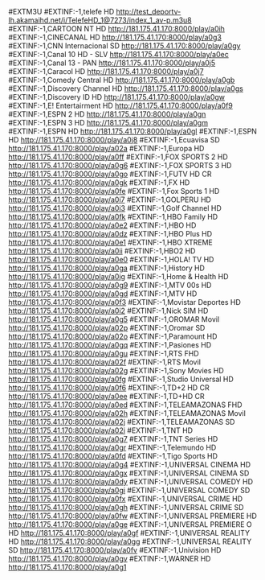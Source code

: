 #EXTM3U
#EXTINF:-1,telefe HD
http://test_deportv-lh.akamaihd.net/i/TelefeHD_1@7273/index_1_av-p.m3u8
#EXTINF:-1,CARTOON NT HD
http://181.175.41.170:8000/play/a0ih
#EXTINF:-1,CINECANAL HD
http://181.175.41.170:8000/play/a0g3
#EXTINF:-1,CNN Internacional SD
http://181.175.41.170:8000/play/a0gy
#EXTINF:-1,Canal 10 HD - SLV
http://181.175.41.170:8000/play/a0ec
#EXTINF:-1,Canal 13 - PAN
http://181.175.41.170:8000/play/a0j5
#EXTINF:-1,Caracol HD
http://181.175.41.170:8000/play/a0j7
#EXTINF:-1,Comedy Central HD
http://181.175.41.170:8000/play/a0gb
#EXTINF:-1,Discovery Channel HD
http://181.175.41.170:8000/play/a0gs
#EXTINF:-1,Discovery ID HD
http://181.175.41.170:8000/play/a0gw
#EXTINF:-1,E! Entertairment HD
http://181.175.41.170:8000/play/a0f9
#EXTINF:-1,ESPN 2 HD
http://181.175.41.170:8000/play/a0gn
#EXTINF:-1,ESPN 3 HD
http://181.175.41.170:8000/play/a0gm
#EXTINF:-1,ESPN HD
http://181.175.41.170:8000/play/a0gl
#EXTINF:-1,ESPN HD
http://181.175.41.170:8000/play/a0j8
#EXTINF:-1,Ecuavisa SD
http://181.175.41.170:8000/play/a02a
#EXTINF:-1,Europa HD
http://181.175.41.170:8000/play/a0ff
#EXTINF:-1,FOX SPORTS 2 HD
http://181.175.41.170:8000/play/a0g6
#EXTINF:-1,FOX SPORTS 3 HD
http://181.175.41.170:8000/play/a0go
#EXTINF:-1,FUTV HD CR
http://181.175.41.170:8000/play/a0gk
#EXTINF:-1,FX HD
http://181.175.41.170:8000/play/a0fe
#EXTINF:-1,Fox Sports 1 HD
http://181.175.41.170:8000/play/a0i7
#EXTINF:-1,GOLPERU HD
http://181.175.41.170:8000/play/a0i3
#EXTINF:-1,Golf Channel HD
http://181.175.41.170:8000/play/a0fk
#EXTINF:-1,HBO Family HD
http://181.175.41.170:8000/play/a0e2
#EXTINF:-1,HBO HD
http://181.175.41.170:8000/play/a0dz
#EXTINF:-1,HBO Plus HD
http://181.175.41.170:8000/play/a0e1
#EXTINF:-1,HBO XTREME
http://181.175.41.170:8000/play/a0ii
#EXTINF:-1,HBO2 HD
http://181.175.41.170:8000/play/a0e0
#EXTINF:-1,HOLA! TV HD
http://181.175.41.170:8000/play/a0ga
#EXTINF:-1,History HD
http://181.175.41.170:8000/play/a0ig
#EXTINF:-1,Home & Health HD
http://181.175.41.170:8000/play/a0g9
#EXTINF:-1,MTV 00s HD
http://181.175.41.170:8000/play/a0gd
#EXTINF:-1,MTV HD
http://181.175.41.170:8000/play/a0f3
#EXTINF:-1,Movistar Deportes HD
http://181.175.41.170:8000/play/a0i2
#EXTINF:-1,Nick SIM HD
http://181.175.41.170:8000/play/a0g5
#EXTINF:-1,OROMAR Movil
http://181.175.41.170:8000/play/a02p
#EXTINF:-1,Oromar SD
http://181.175.41.170:8000/play/a02o
#EXTINF:-1,Paramount HD
http://181.175.41.170:8000/play/a0gq
#EXTINF:-1,Pasiones HD
http://181.175.41.170:8000/play/a0gu
#EXTINF:-1,RTS FHD
http://181.175.41.170:8000/play/a02f
#EXTINF:-1,RTS Movil
http://181.175.41.170:8000/play/a02g
#EXTINF:-1,Sony Movies HD
http://181.175.41.170:8000/play/a0fg
#EXTINF:-1,Studio Universal HD
http://181.175.41.170:8000/play/a0f6
#EXTINF:-1,TD+2 HD CR
http://181.175.41.170:8000/play/a0ee
#EXTINF:-1,TD+HD CR
http://181.175.41.170:8000/play/a0ed
#EXTINF:-1,TELEAMAZONAS FHD
http://181.175.41.170:8000/play/a02h
#EXTINF:-1,TELEAMAZONAS Movil
http://181.175.41.170:8000/play/a02j
#EXTINF:-1,TELEAMAZONAS SD
http://181.175.41.170:8000/play/a02i
#EXTINF:-1,TNT HD
http://181.175.41.170:8000/play/a0g7
#EXTINF:-1,TNT Series HD
http://181.175.41.170:8000/play/a0gr
#EXTINF:-1,Telemundo HD
http://181.175.41.170:8000/play/a0fd
#EXTINF:-1,Tigo Sports HD
http://181.175.41.170:8000/play/a0g4
#EXTINF:-1,UNIVERSAL CINEMA HD
http://181.175.41.170:8000/play/a0gx
#EXTINF:-1,UNIVERSAL CINEMA SD
http://181.175.41.170:8000/play/a0dy
#EXTINF:-1,UNIVERSAL COMEDY HD
http://181.175.41.170:8000/play/a0gi
#EXTINF:-1,UNIVERSAL COMEDY SD
http://181.175.41.170:8000/play/a0fx
#EXTINF:-1,UNIVERSAL CRIME HD
http://181.175.41.170:8000/play/a0gh
#EXTINF:-1,UNIVERSAL CRIME SD
http://181.175.41.170:8000/play/a0fw
#EXTINF:-1,UNIVERSAL PREMIERE HD
http://181.175.41.170:8000/play/a0ge
#EXTINF:-1,UNIVERSAL PREMIERE O HD
http://181.175.41.170:8000/play/a0gf
#EXTINF:-1,UNIVERSAL REALITY HD
http://181.175.41.170:8000/play/a0gg
#EXTINF:-1,UNIVERSAL REALITY SD
http://181.175.41.170:8000/play/a0fv
#EXTINF:-1,Univision HD
http://181.175.41.170:8000/play/a0gv
#EXTINF:-1,WARNER HD
http://181.175.41.170:8000/play/a0g1
